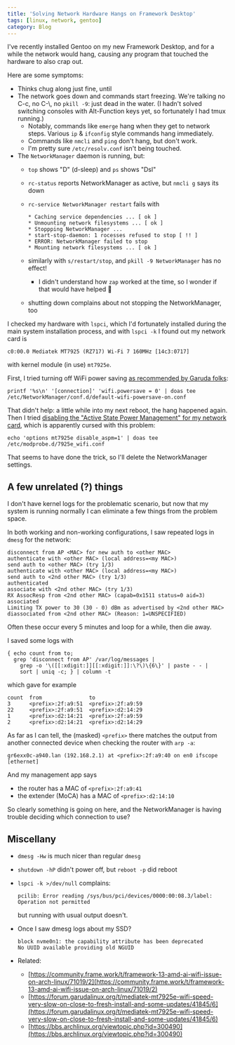 ```yaml
---
title: 'Solving Network Hardware Hangs on Framework Desktop'
tags: [linux, network, gentoo]
category: Blog
---
```


I've recently installed Gentoo on my new Framework Desktop, and for a while the
network would hang, causing any program that touched the hardware to also crap
out.

Here are some symptoms:
- Thinks chug along just fine, until
- The network goes down and commands start freezing. We're talking no C-c, no
  C-\\, no `pkill -9`: just dead in the water. (I hadn't solved switching
  consoles with Alt-Function keys yet, so fortunately I had tmux running.)
    - Notably, commands like `emerge` hang when they get to network steps.
      Various `ip` & `ifconfig` style commands hang immediately.
    - Commands like `nmcli` and `ping` don't hang, but don't work.
    - I'm pretty sure `/etc/resolv.conf` isn't being touched.
- The `NetworkManager` daemon is running, but:
    - `top` shows "D" (d-sleep) and `ps` shows "Dsl"
    - `rc-status` reports NetworkManager as active, but `nmcli g` says its down
    - `rc-service NetworkManager restart` fails with

        ```
        * Caching service dependencies ... [ ok ]
        * Unmounting network filesystems ... [ ok ]
        * Stoppping NetworkManager ...
        * start-stop-daemon: 1 rocesses refused to stop [ !! ]
        * ERROR: NetworkManager failed to stop
        * Mounting network filesystems ... [ ok ]
        ```

    - similarly with `s/restart/stop`, and `pkill -9 NetworkManager` has no
      effect!
        - I didn't understand how `zap` worked at the time, so I wonder if that
          would have helped :thinking:
    - shutting down complains about not stopping the NetworkManager, too

I checked my hardware with `lspci`, which I'd fortunately installed during the
main system installation process, and with `lspci -k` I found out my network
card is

```
c0:00.0 Mediatek MT7925 (RZ717) Wi-Fi 7 160MHz [14c3:0717]
```

with kernel module (in use) `mt7925e`.

First, I tried turning off WiFi power saving [as recommended by Garuda folks](https://forum.garudalinux.org/t/mediatek-mt7925e-wifi-speed-very-slow-on-close-to-fresh-install-and-some-updates/41845/11):

```shell
printf '%s\n' '[connection]' 'wifi.powersave = 0' | doas tee /etc/NetworkManager/conf.d/default-wifi-powersave-on.conf
```

That didn't help: a little while into my next reboot, the hang happened again.
Then I tried [disabling the "Active State Power Management" for my network
card](https://forum.garudalinux.org/t/mediatek-mt7925e-wifi-speed-very-slow-on-close-to-fresh-install-and-some-updates/41845/9),
which is apparently cursed with this problem:

```shell
echo 'options mt7925e disable_aspm=1' | doas tee /etc/modprobe.d/7925e_wifi.conf
```

That seems to have done the trick, so I'll delete the NetworkManager settings.

## A few unrelated (?) things

I don't have kernel logs for the problematic scenario, but now that my system is
running normally I can eliminate a few things from the problem space.

In both working and non-working configurations, I saw repeated logs in `dmesg`
for the network:

```
disconnect from AP <MAC> for new auth to <other MAC>
authenticate with <other MAC> (local address=<my MAC>)
send auth to <other MAC> (try 1/3)
authenticate with <other MAC> (local address=<my MAC>)
send auth to <2nd other MAC> (try 1/3)
authenticated
associate with <2nd other MAC> (try 1/3)
RX AssocResp from <2nd other MAC> (capab=0x1511 status=0 aid=3)
associated
Limiting TX power to 30 (30 - 0) dBm as advertised by <2nd other MAC>
diassociated from <2nd other MAC> (Reason: 1=UNSPECIFIED)
```

Often these occur every 5 minutes and loop for a while, then die away.

I saved some logs with
```
{ echo count from to;
  grep 'disconnect from AP' /var/log/messages |
    grep -o '\([[:xdigit:]][[:xdigit:]]:\?\)\{6\}' | paste - - |
    sort | uniq -c; } | column -t
```

which gave for example

```
count  from               to
3      <prefix>:2f:a9:51  <prefix>:2f:a9:59
22     <prefix>:2f:a9:51  <prefix>:d2:14:29
1      <prefix>:d2:14:21  <prefix>:2f:a9:59
2      <prefix>:d2:14:21  <prefix>:d2:14:29
```

As far as I can tell, the (masked) `<prefix>` there matches the output from
another connected device when checking the router with `arp -a`:

```
gr6exx0c-a940.lan (192.168.2.1) at <prefix>:2f:a9:40 on en0 ifscope [ethernet]
```

And my management app says
- the router has a MAC of `<prefix>:2f:a9:41`
- the extender (MoCA) has a MAC of `<prefix>:d2:14:10`

So clearly something is going on here, and the NetworkManager is having trouble
deciding which connection to use?

## Miscellany

- `dmesg -Hw` is much nicer than regular `dmesg`
- `shutdown -hP` didn't power off, but `reboot -p` did reboot
- `lspci -k >/dev/null` complains:

    ```
    pcilib: Error reading /sys/bus/pci/devices/0000:00:08.3/label: Operation not permitted
    ```

    but running with usual output doesn't.
- Once I saw dmesg logs about my SSD?

    ```
    block nvme0n1: the capability attribute has been deprecated
    No UUID available providing old NGUID
    ```
- Related:
    - [https://community.frame.work/t/framework-13-amd-ai-wifi-issue-on-arch-linux/71019/2](https://community.frame.work/t/framework-13-amd-ai-wifi-issue-on-arch-linux/71019/2)
    - [https://forum.garudalinux.org/t/mediatek-mt7925e-wifi-speed-very-slow-on-close-to-fresh-install-and-some-updates/41845/6](https://forum.garudalinux.org/t/mediatek-mt7925e-wifi-speed-very-slow-on-close-to-fresh-install-and-some-updates/41845/6)
    - [https://bbs.archlinux.org/viewtopic.php?id=300490](https://bbs.archlinux.org/viewtopic.php?id=300490)
